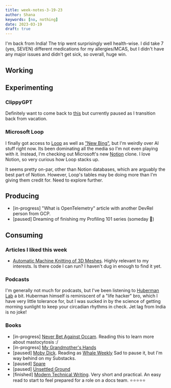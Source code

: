 ```yaml
---
title: week-notes-3-19-23
author: Shana
keywords: [no, nothing]
date: 2023-03-19
draft: true
---
```


I'm back from India! The trip went surprisingly well health-wise. I did take 7 (yes, SEVEN) different medications for my allergies/MCAS, but I didn't have any major issues and didn't get sick, so overall, huge win.

## Working

## Experimenting

### ClippyGPT

Definitely want to come back to [this](https://supabase.com/blog/chatgpt-supabase-docs) but currently paused as I transition back from vacation.

### Microsoft Loop

I finally got access to [Loop](https://loop.microsoft.com/) as well as ["New Bing"](https://www.bing.com/new), but I'm weirdly over AI stuff right now. Its been dominating all the media so I'm not even playing with it. Instead, I'm checking out Microsoft's new [Notion](https://notion.so/) clone. I love Notion, so very curious how Loop stacks up.

It seems pretty on-par, other than Notion databases, which are arguably the best part of Notion. However, Loop's tables may be doing more than I'm giving them credit for. Need to explore further.

## Producing

- [in-progress] "What is OpenTelemetry" article with another DevRel person from GCP.
- [paused] Dreaming of finishing my Profiling 101 series (someday 💭)

## Consuming

### Articles I liked this week

- [Automatic Machine Knitting of 3D Meshes](https://textiles-lab.github.io/publications/2018-autoknit/). Highly relevant to my interests. Is there code I can run? I haven't dug in enough to find it yet.

### Podcasts

I'm generally not much for podcasts, but I've been listening to [Huberman Lab](https://hubermanlab.com/) a bit. Huberman himself is reminiscent of a "life hacker" bro, which I have very little tolerance for, but I was sucked in by the science of getting morning sunlight to keep your circadian rhythms in check. Jet lag from India is no joke!

### Books

- [in-progress] [Never Bet Against Occam](https://openlibrary.org/works/OL20811242W/Never_Bet_Against_Occam). Reading this to learn more about mastocytosis :/
- [in-progress] [My Grandmother's Hands](https://openlibrary.org/works/OL19718843W/My_grandmother%27s_hands?edition=ia%3Amygrandmothersha0000mena)
- [paused] [Moby Dick](https://openlibrary.org/works/OL21501229W/Moby_Dick?edition=ia%3Amobydick0000melv_c9t5). Reading as [Whale Weekly](https://whaleweekly.substack.com/about) Sad to pause it, but I'm way behind on my Substacks.
- [paused] [Spare](https://openlibrary.org/works/OL29240850W/Spare)
- [paused] [Unsettled Ground](https://openlibrary.org/works/OL25758323W/Unsettled_Ground)
- [finished] [Modern Technical Writing](https://openlibrary.org/works/OL27309148W/Modern_Technical_Writing). Very short and practical. An easy read to start to feel prepared for a role on a docs team. ⭐️⭐️⭐️⭐️⭐️
